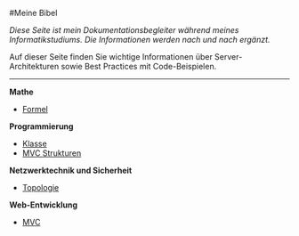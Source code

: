 #Meine Bibel

*Diese Seite ist mein Dokumentationsbegleiter während meines Informatikstudiums. Die Informationen werden nach und nach ergänzt.*

Auf dieser Seite finden Sie wichtige Informationen über Server-Architekturen sowie Best Practices mit Code-Beispielen.

---
 
**Mathe**  
- [Formel](https://eduardanderegg.ch/Mathe/Formeln/index.html)

**Programmierung**  
- [Klasse](https://eduardanderegg.ch/CS/Klasse/index.html)  
- [MVC Strukturen](https://eduardanderegg.ch/CS/MVC/index.html)

**Netzwerktechnik und Sicherheit**  
- [Topologie](https://eduardanderegg.ch/NetSec/Topologie/index.html)

**Web-Entwicklung**  
- [MVC](https://eduardanderegg.ch/Server/MVC/index.html)